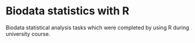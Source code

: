 # Biodata statistics with R

Biodata statistical analysis tasks which were completed by using R during university course.
